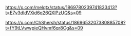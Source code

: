 https://x.com/melqtx/status/1869780239741833413?t=E7v3dldVXid6q26QXlPzUQ&s=09

https://x.com/ChShersh/status/1869653207380885708?t=fY9tLVwwpieQHvmf6qr8Cg&s=09